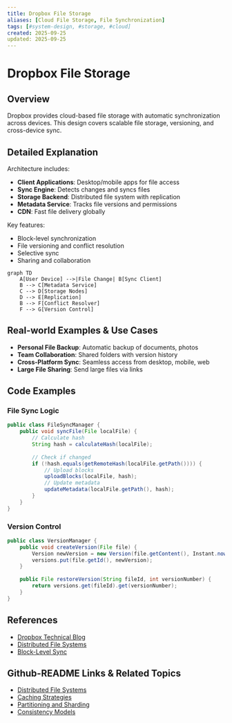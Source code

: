 ```yaml
---
title: Dropbox File Storage
aliases: [Cloud File Storage, File Synchronization]
tags: [#system-design, #storage, #cloud]
created: 2025-09-25
updated: 2025-09-25
---
```


# Dropbox File Storage

## Overview
Dropbox provides cloud-based file storage with automatic synchronization across devices. This design covers scalable file storage, versioning, and cross-device sync.

## Detailed Explanation
Architecture includes:
- **Client Applications**: Desktop/mobile apps for file access
- **Sync Engine**: Detects changes and syncs files
- **Storage Backend**: Distributed file system with replication
- **Metadata Service**: Tracks file versions and permissions
- **CDN**: Fast file delivery globally

Key features:
- Block-level synchronization
- File versioning and conflict resolution
- Selective sync
- Sharing and collaboration

```mermaid
graph TD
    A[User Device] -->|File Change| B[Sync Client]
    B --> C[Metadata Service]
    C --> D[Storage Nodes]
    D --> E[Replication]
    B --> F[Conflict Resolver]
    F --> G[Version Control]
```

## Real-world Examples & Use Cases
- **Personal File Backup**: Automatic backup of documents, photos
- **Team Collaboration**: Shared folders with version history
- **Cross-Platform Sync**: Seamless access from desktop, mobile, web
- **Large File Sharing**: Send large files via links

## Code Examples
### File Sync Logic
```java
public class FileSyncManager {
    public void syncFile(File localFile) {
        // Calculate hash
        String hash = calculateHash(localFile);
        
        // Check if changed
        if (!hash.equals(getRemoteHash(localFile.getPath()))) {
            // Upload blocks
            uploadBlocks(localFile, hash);
            // Update metadata
            updateMetadata(localFile.getPath(), hash);
        }
    }
}
```

### Version Control
```java
public class VersionManager {
    public void createVersion(File file) {
        Version newVersion = new Version(file.getContent(), Instant.now());
        versions.put(file.getId(), newVersion);
    }
    
    public File restoreVersion(String fileId, int versionNumber) {
        return versions.get(fileId).get(versionNumber);
    }
}
```

## References
- [Dropbox Technical Blog](https://dropbox.tech/)
- [Distributed File Systems](https://en.wikipedia.org/wiki/Distributed_file_system)
- [Block-Level Sync](https://en.wikipedia.org/wiki/Block-level_backup)

## Github-README Links & Related Topics
- [Distributed File Systems](../system-design/database-design-and-indexing/README.md)
- [Caching Strategies](../system-design/caching-strategies/README.md)
- [Partitioning and Sharding](../system-design/partitioning-and-sharding/README.md)
- [Consistency Models](../system-design/consistency-models/README.md)
